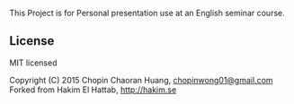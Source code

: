 
This Project is for Personal presentation use at an English seminar course.


## License

MIT licensed

Copyright (C) 2015 Chopin Chaoran Huang, chopinwong01@gmail.com
Forked from Hakim El Hattab, http://hakim.se
